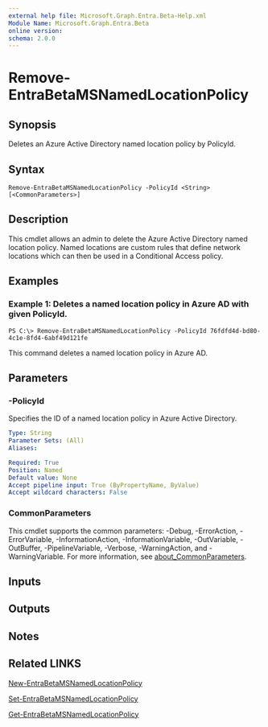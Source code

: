 ```yaml
---
external help file: Microsoft.Graph.Entra.Beta-Help.xml
Module Name: Microsoft.Graph.Entra.Beta
online version:
schema: 2.0.0
---
```


# Remove-EntraBetaMSNamedLocationPolicy

## Synopsis
Deletes an Azure Active Directory named location policy by PolicyId.

## Syntax

```
Remove-EntraBetaMSNamedLocationPolicy -PolicyId <String> [<CommonParameters>]
```

## Description
This cmdlet allows an admin to delete the Azure Active Directory named location policy.
Named locations are custom rules that define network locations which can then be used in a Conditional Access policy.

## Examples

### Example 1: Deletes a named location policy in Azure AD with given PolicyId.
```
PS C:\> Remove-EntraBetaMSNamedLocationPolicy -PolicyId 76fdfd4d-bd80-4c1e-8fd4-6abf49d121fe
```

This command deletes a named location policy in Azure AD.

## Parameters

### -PolicyId
Specifies the ID of a named location policy in Azure Active Directory.

```yaml
Type: String
Parameter Sets: (All)
Aliases:

Required: True
Position: Named
Default value: None
Accept pipeline input: True (ByPropertyName, ByValue)
Accept wildcard characters: False
```

### CommonParameters
This cmdlet supports the common parameters: -Debug, -ErrorAction, -ErrorVariable, -InformationAction, -InformationVariable, -OutVariable, -OutBuffer, -PipelineVariable, -Verbose, -WarningAction, and -WarningVariable. For more information, see [about_CommonParameters](https://go.microsoft.com/fwlink/?LinkID=113216).

## Inputs

## Outputs

## Notes
## Related LINKS

[New-EntraBetaMSNamedLocationPolicy]()

[Set-EntraBetaMSNamedLocationPolicy]()

[Get-EntraBetaMSNamedLocationPolicy]()

